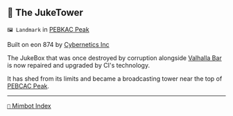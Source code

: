 ## 🎵 The JukeTower

`🖼️ Landmark` in [PEBKAC Peak](<https://zeithalt.github.io/r/pebkac_peak.html>) 

Built on eon 874 by [Cybernetics Inc](<https://zeithalt.github.io/r/cybernetics_inc.html>)

The JukeBox that was once destroyed by corruption alongside [Valhalla Bar](<https://zeithalt.github.io/r/valhalla_bar.html>) is now repaired and upgraded by CI's technology. 

It has shed from its limits and became a broadcasting tower near the top of [PEBCAC Peak](<https://zeithalt.github.io/r/pebkac_peak.html>).

-----
[`📑` Mimbot Index](<https://zeithalt.github.io/r/#9940>)
<!---
keywords:  
aliases: 
-->
